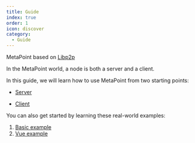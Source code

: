 ```yaml
---
title: Guide
index: true
order: 1
icon: discover
category:
  - Guide
---
```


MetaPoint based on [Libp2p](https://libp2p.io/)

In the MetaPoint world, a node is both a server and a client.

In this guide, we will learn how to use MetaPoint from two starting points:

- [Server](./server.md)

- [Client](./client/README.md)

You can also get started by learning these real-world examples:

1. [Basic example](https://github.com/SOVLOOKUP/metapoint/tree/master/packages/example)
2. [Vue example](https://github.com/SOVLOOKUP/metapoint/tree/master/packages/example-vue)
